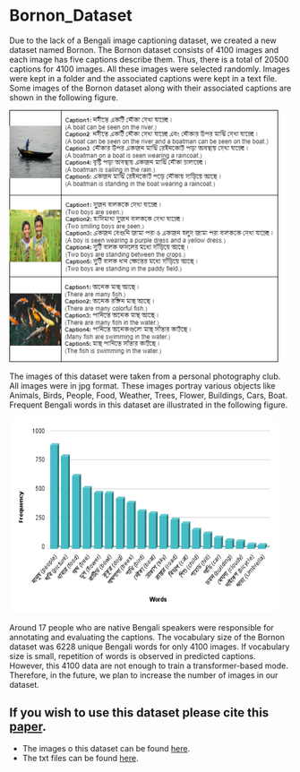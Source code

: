 # Bornon_Dataset

Due to the lack of a Bengali image captioning dataset, we created a new dataset named Bornon. The Bornon dataset consists of 4100 images and each image has five captions describe them. Thus, there is a total of 20500 captions for 4100 images. All these images were selected randomly. Images were kept in a folder and the associated captions were kept in a text file. Some images of the Bornon dataset along with their associated captions are shown in the following figure.

<img src="image/bornondatasetnew.png" width="480" height="450">

The images of this dataset were taken from a personal photography club. All images were in jpg format. These images portray various objects like Animals, Birds, People, Food, Weather, Trees, Flower, Buildings, Cars, Boat. Frequent Bengali words in this dataset are illustrated in the following figure.

<img src="image/chartBornon.png" width="480" height="350">

Around 17 people who are native Bengali speakers were responsible for annotating and evaluating the captions. The vocabulary size of the Bornon dataset was 6228 unique Bengali words for only 4100 images. If vocabulary size is small, repetition of words is observed in predicted captions. However, this 4100 data are not enough to train a transformer-based mode. Therefore, in the future, we plan to increase the number of images in our dataset.

## If you wish to use this dataset please cite this <a href="https://link.springer.com/article/10.1007%2Fs42979-021-00975-0">paper</a>.
* The images o this dataset can be found <a href="https://drive.google.com/drive/folders/1FWR4RhzxRooiCMmpdfFDM592hHWpYy4c?usp=sharing">here</a>.
* The txt files can be found <a href="textFile/">here</a>.

